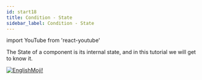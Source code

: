 ```yaml
---
id: start18
title: Condition - State
sidebar_label: Condition - State
---
```


import YouTube from 'react-youtube'


The State of a component is its internal state, and in this tutorial we will get to know it.

<YouTube videoId='4sRGK632S5I' />

[![EnglishMoji!](/img/logo/englishmoji.png)](https://link-to.app/xvh7Ush9kl)
